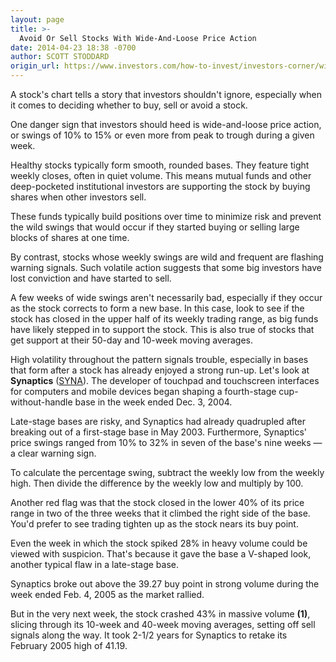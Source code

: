 ```yaml
---
layout: page
title: >-
  Avoid Or Sell Stocks With Wide-And-Loose Price Action
date: 2014-04-23 18:38 -0700
author: SCOTT STODDARD
origin_url: https://www.investors.com/how-to-invest/investors-corner/wide-and-loose-price-action-a-key-sell-signal
---
```





A stock's chart tells a story that investors shouldn't ignore, especially when it comes to deciding whether to buy, sell or avoid a stock.

  

One danger sign that investors should heed is wide-and-loose price action, or swings of 10% to 15% or even more from peak to trough during a given week.

  

Healthy stocks typically form smooth, rounded bases. They feature tight weekly closes, often in quiet volume. This means mutual funds and other deep-pocketed institutional investors are supporting the stock by buying shares when other investors sell.

  

These funds typically build positions over time to minimize risk and prevent the wild swings that would occur if they started buying or selling large blocks of shares at one time.

  

By contrast, stocks whose weekly swings are wild and frequent are flashing warning signals. Such volatile action suggests that some big investors have lost conviction and have started to sell.

  

A few weeks of wide swings aren't necessarily bad, especially if they occur as the stock corrects to form a new base. In this case, look to see if the stock has closed in the upper half of its weekly trading range, as big funds have likely stepped in to support the stock. This is also true of stocks that get support at their 50-day and 10-week moving averages.

  

High volatility throughout the pattern signals trouble, especially in bases that form after a stock has already enjoyed a strong run-up. Let's look at **Synaptics** ([SYNA](https://research.investors.com/quote.aspx?symbol=SYNA)). The developer of touchpad and touchscreen interfaces for computers and mobile devices began shaping a fourth-stage cup-without-handle base in the week ended Dec. 3, 2004.

  

Late-stage bases are risky, and Synaptics had already quadrupled after breaking out of a first-stage base in May 2003. Furthermore, Synaptics' price swings ranged from 10% to 32% in seven of the base's nine weeks — a clear warning sign.

  

To calculate the percentage swing, subtract the weekly low from the weekly high. Then divide the difference by the weekly low and multiply by 100.

  

Another red flag was that the stock closed in the lower 40% of its price range in two of the three weeks that it climbed the right side of the base. You'd prefer to see trading tighten up as the stock nears its buy point.

  

Even the week in which the stock spiked 28% in heavy volume could be viewed with suspicion. That's because it gave the base a V-shaped look, another typical flaw in a late-stage base.

  

Synaptics broke out above the 39.27 buy point in strong volume during the week ended Feb. 4, 2005 as the market rallied.

  

But in the very next week, the stock crashed 43% in massive volume **(1)**, slicing through its 10-week and 40-week moving averages, setting off sell signals along the way. It took 2-1/2 years for Synaptics to retake its February 2005 high of 41.19.




